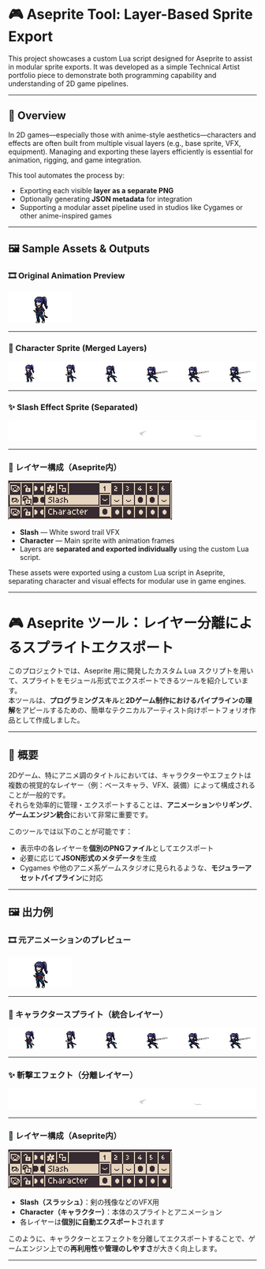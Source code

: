 # 🎮 Aseprite Tool: Layer-Based Sprite Export

This project showcases a custom Lua script designed for Aseprite to assist in modular sprite exports. It was developed as a simple Technical Artist portfolio piece to demonstrate both programming capability and understanding of 2D game pipelines.

---

## 🧩 Overview

In 2D games—especially those with anime-style aesthetics—characters and effects are often built from multiple visual layers (e.g., base sprite, VFX, equipment). Managing and exporting these layers efficiently is essential for animation, rigging, and game integration.

This tool automates the process by:
- Exporting each visible **layer as a separate PNG**
- Optionally generating **JSON metadata** for integration
- Supporting a modular asset pipeline used in studios like Cygames or other anime-inspired games

---

## 🖼️ Sample Assets & Outputs

### 🎞️ Original Animation Preview
![Basic Attack Animation](Ninja_Example/character_ninja_basicattack.gif)

---

### 🧍 Character Sprite (Merged Layers)
![Character Layer](Ninja_Example/Character.png)

---

### ✨ Slash Effect Sprite (Separated)
![Slash Layer](Ninja_Example/Slash.png)

---

### 🧱 レイヤー構成（Aseprite内）
![Layer Layout](Ninja_Example/Layer_layout.png)

- **Slash** — White sword trail VFX
- **Character** — Main sprite with animation frames
- Layers are **separated and exported individually** using the custom Lua script.

These assets were exported using a custom Lua script in Aseprite, separating character and visual effects for modular use in game engines.

---

# 🎮 Aseprite ツール：レイヤー分離によるスプライトエクスポート

このプロジェクトでは、Aseprite 用に開発したカスタム Lua スクリプトを用いて、スプライトをモジュール形式でエクスポートできるツールを紹介しています。  
本ツールは、**プログラミングスキル**と**2Dゲーム制作におけるパイプラインの理解**をアピールするための、簡単なテクニカルアーティスト向けポートフォリオ作品として作成しました。

---

## 🧩 概要

2Dゲーム、特にアニメ調のタイトルにおいては、キャラクターやエフェクトは複数の視覚的なレイヤー（例：ベースキャラ、VFX、装備）によって構成されることが一般的です。  
それらを効率的に管理・エクスポートすることは、**アニメーション**や**リギング**、**ゲームエンジン統合**において非常に重要です。

このツールでは以下のことが可能です：

- 表示中の各レイヤーを**個別のPNGファイル**としてエクスポート  
- 必要に応じて**JSON形式のメタデータ**を生成  
- Cygames や他のアニメ系ゲームスタジオに見られるような、**モジュラーアセットパイプライン**に対応  

---

## 🖼️ 出力例

### 🎞️ 元アニメーションのプレビュー
![Basic Attack Animation](Ninja_Example/character_ninja_basicattack.gif)

---

### 🧍 キャラクタースプライト（統合レイヤー）
![Character Layer](Ninja_Example/Character.png)

---

### ✨ 斬撃エフェクト（分離レイヤー）
![Slash Layer](Ninja_Example/Slash.png)

---

### 🧱 レイヤー構成（Aseprite内）
![Layer Layout](Ninja_Example/Layer_layout.png)

- **Slash（スラッシュ）**：剣の残像などのVFX用  
- **Character（キャラクター）**：本体のスプライトとアニメーション  
- 各レイヤーは**個別に自動エクスポート**されます

このように、キャラクターとエフェクトを分離してエクスポートすることで、ゲームエンジン上での**再利用性**や**管理のしやすさ**が大きく向上します。

---
